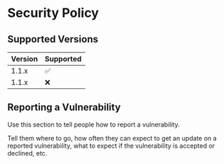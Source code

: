 # Security Policy

## Supported Versions

| Version | Supported          |
| ------- | ------------------ |
| 1.1.x   | :white_check_mark: |
| 1.1.x   | :x:                |

## Reporting a Vulnerability

Use this section to tell people how to report a vulnerability.

Tell them where to go, how often they can expect to get an update on a
reported vulnerability, what to expect if the vulnerability is accepted or
declined, etc.
